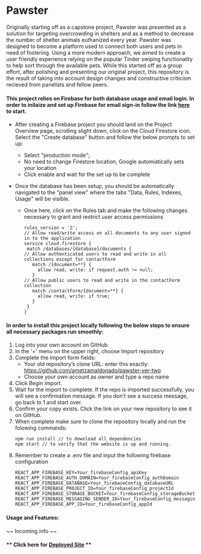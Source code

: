# Pawster

Originally starting off as a capstone project, Pawster was presented as a solution for targeting overcrowding in shelters and as a method to decrease the number of shelter animals euthanized every year. Pawster was designed to become a platform used to connect both users and pets in need of fostering. Using a more modern approach, we aimed to create a user friendly experience relying on the popular Tinder swiping functionality to help sort through the available pets. While this started off as a group effort, after polishing and presenting our original project, this repository is the result of taking into account design changes and constructive criticism recieved from panelists and fellow peers.


#### This project relies on Firebase for both database usage and email login. In order to inilaize and set up Firebase for email sign-in follow the link [here](https://github.com/ametzamaldonado/react-app-email-firebase) to start.
 
 
- After creating a Firebase project you should land on the Project Overview page, scrolling slight down, click on the Cloud Firestore icon. Select the "Create database" button and follow the below prompts to set up:
  - Select "production mode";
  - No need to change Firestore location, Google automiatically sets your location
  - Click enable and wait for the set up to be complete
  
- Once the database has been setup, you should be automatically navigated to the "panel view" where the tabs "Data, Rules, Indexes, Usage" will be visible. 
  - Once here, click on the Rules tab and make the following changes necessary to grant and restrict user access permissions
     ```
     rules_version = '2';
    // Allow read/write access on all documents to any user signed in to the application
    service cloud.firestore {
      match /databases/{database}/documents {
    // Allow authenticated users to read and write in all collections except for contactForm
        match /{document=**} {
          allow read, write: if request.auth != null;
        }
    // Allow public users to read and write in the contactForm collection
        match /contactForm/{document=**} {
          allow read, write: if true;
        }
      }
    }

#### In order to install this project locally following the below steps to ensure all necessary packages run smoothly:
  
1. Log into your own account on GitHub.
2. In the '+' menu on the upper right, choose Import repository
3. Complete the Import form fields:
    - Your old repository’s clone URL: enter this exactly: https://github.com/ametzamaldonado/pawster-ver-two 
    - Choose your own account as owner and type a repo name
4. Click Begin import.
5. Wait for the import to complete. If the repo is imported successfully, you will see a confirmation message. If you don’t see a success message, go back to 1 and start over.
6. Confirm your copy exists. Click the link on your new repository to see it on GitHub.
7. When complete make sure to clone the repository locally and run the folowing commands:
      ```
      npm run install // to download all dependencies
      npm start // to verify that the website is up and running.
      ```
8. Remember to create a .env file and input the following firebase configuration
    ```
    REACT_APP_FIREBASE_KEY=Your_firebaseConfig_apiKey
    REACT_APP_FIREBASE_AUTH_DOMAIN=Your_firebaseConfig_authDomain
    REACT_APP_FIREBASE_DATABASE=Your_firebaseConfig_databaseURL
    REACT_APP_FIREBASE_PROJECT_ID=Your_firebaseConfig_projectId
    REACT_APP_FIREBASE_STORAGE_BUCKET=Your_firebaseConfig_storageBucket
    REACT_APP_FIREBASE_MESSAGING_SENDER_ID=Your_firebaseConfig_messagingSenderId
    REACT_APP_FIREBASE_APP_ID=Your_firebaseConfig_appId
   ```


#### Usage and Features:
 ~~ Incoming info ~~

#### ** **Click here for [Deployed Site](https://pawster-two-demo.netlify.app/)** **
